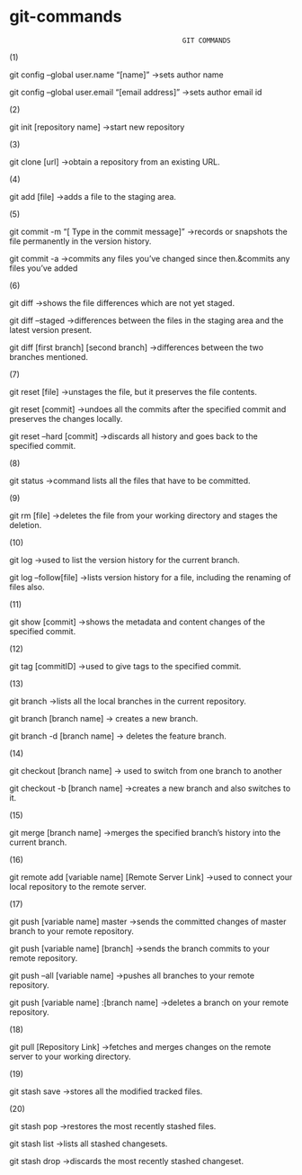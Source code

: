 # git-commands

                                               GIT COMMANDS

(1)

git config –global user.name “[name]” ->sets author name

git config –global user.email “[email address]” ->sets author email id

(2)

git init [repository name] ->start new repository

(3)

git clone [url] ->obtain a repository from an existing URL.

(4)

git add [file] ->adds a file to the staging area.

(5)

git commit -m “[ Type in the commit message]” ->records or snapshots the file permanently in the version history.

git commit -a ->commits any files you’ve changed since then.&commits any files you’ve added

(6)

git diff ->shows the file differences which are not yet staged.

git diff –staged ->differences between the files in the staging area and the latest version present.

git diff [first branch] [second branch] ->differences between the two branches mentioned.

(7)

git reset [file] ->unstages the file, but it preserves the file contents.

git reset [commit] ->undoes all the commits after the specified commit and preserves the changes locally.

git reset –hard [commit] ->discards all history and goes back to the specified commit.

(8)

git status ->command lists all the files that have to be committed.

(9)

git rm [file] ->deletes the file from your working directory and stages the deletion.

(10)

git log ->used to list the version history for the current branch.

git log –follow[file] ->lists version history for a file, including the renaming of files also.

(11)

git show [commit] ->shows the metadata and content changes of the specified commit.

(12)

git tag [commitID] ->used to give tags to the specified commit.

(13)

git branch ->lists all the local branches in the current repository.

git branch [branch name] -> creates a new branch.

git branch -d [branch name] -> deletes the feature branch.

(14)

git checkout [branch name] -> used to switch from one branch to another

git checkout -b [branch name] ->creates a new branch and also switches to it.

(15)

git merge [branch name] ->merges the specified branch’s history into the current branch.

(16)

git remote add [variable name] [Remote Server Link] ->used to connect your local repository to the remote server.

(17)

git push [variable name] master ->sends the committed changes of master branch to your remote repository.

git push [variable name] [branch] ->sends the branch commits to your remote repository.

git push –all [variable name] ->pushes all branches to your remote repository.

git push [variable name] :[branch name] ->deletes a branch on your remote repository.

(18)

git pull [Repository Link] ->fetches and merges changes on the remote server to your working directory.

(19)

git stash save ->stores all the modified tracked files.

(20)

git stash pop ->restores the most recently stashed files.

git stash list ->lists all stashed changesets.

git stash drop ->discards the most recently stashed changeset.
